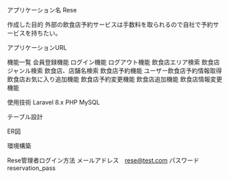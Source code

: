 アプリケーション名
Rese

作成した目的
外部の飲食店予約サービスは手数料を取られるので自社で予約サービスを持ちたい。

アプリケーションURL

機能一覧
会員登録機能
ログイン機能
ログアウト機能
飲食店エリア検索
飲食店ジャンル検索
飲食店、店舗名検索
飲食店予約機能
ユーザー飲食店予約情報取得
飲食店お気に入り追加機能
飲食店予約変更機能
飲食店追加機能
飲食店情報変更機能

使用技術
Laravel 8.x
PHP
MySQL

テーブル設計

ER図

環境構築

Rese管理者ログイン方法
メールアドレス　rese@test.com
パスワード  reservation_pass
